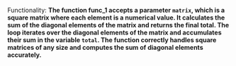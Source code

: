 Functionality: **The function func_1 accepts a parameter `matrix`, which is a square matrix where each element is a numerical value. It calculates the sum of the diagonal elements of the matrix and returns the final total. The loop iterates over the diagonal elements of the matrix and accumulates their sum in the variable `total`. The function correctly handles square matrices of any size and computes the sum of diagonal elements accurately.**